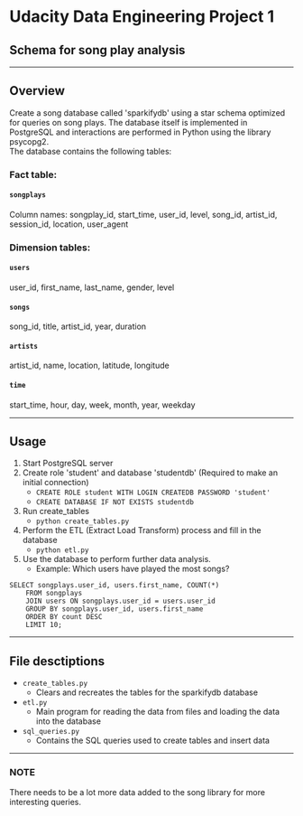 # Udacity Data Engineering Project 1
## Schema for song play analysis
***
## Overview 
Create a song database called 'sparkifydb' using a star schema optimized for queries on song plays.  The database itself is implemented in PostgreSQL and interactions are performed in Python using the library psycopg2.  
The database contains the following tables:

### Fact table:
#### `songplays`
Column names:
songplay_id, start_time, user_id, level, song_id, artist_id, session_id, location, user_agent

### Dimension tables:
#### `users`
user_id, first_name, last_name, gender, level

#### `songs`
song_id, title, artist_id, year, duration

#### `artists`
artist_id, name, location, latitude, longitude

#### `time`
start_time, hour, day, week, month, year, weekday

***
## Usage
1. Start PostgreSQL server
2. Create role 'student' and database 'studentdb' (Required to make an initial connection)
    - `CREATE ROLE student WITH LOGIN CREATEDB PASSWORD 'student'`
    - `CREATE DATABASE IF NOT EXISTS studentdb`
3. Run create_tables
    - `python create_tables.py`
4.  Perform the ETL (Extract Load Transform) process and fill in the database
    - `python etl.py`
5. Use the database to perform further data analysis. 
    - Example: Which users have played the most songs?
```
SELECT songplays.user_id, users.first_name, COUNT(*) 
    FROM songplays
    JOIN users ON songplays.user_id = users.user_id  
    GROUP BY songplays.user_id, users.first_name  
    ORDER BY count DESC
    LIMIT 10;
```

***
## File desctiptions
* `create_tables.py` 
    - Clears and recreates the tables for the sparkifydb database
* `etl.py`
    - Main program for reading the data from files and loading the data into the database
* `sql_queries.py` 
    - Contains the SQL queries used to create tables and insert data

***
### NOTE
There needs to be a lot more data added to the song library for more interesting queries.